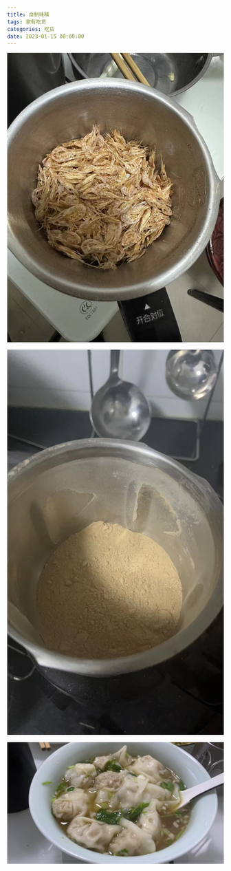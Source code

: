 ```yaml
---
title: 自制味精
tags: 家有吃货
categories: 吃货
date: 2023-01-15 00:00:00
---
```


![烤好的虾](https://raw.githubusercontent.com/Xu-Hardy/image-host/master/03324fac5f9df0ccc576361f7b34354.jpg) <!--more-->

![虾粉](https://raw.githubusercontent.com/Xu-Hardy/image-host/master/e08d7fe9931b33e1696d85e59257f86.jpg)

![鲜虾猪肉馄饨](https://raw.githubusercontent.com/Xu-Hardy/image-host/master/acc1aacddf61f60ca6b34dae172c996.jpg)
